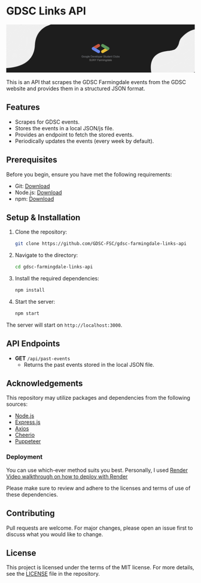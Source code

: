 # GDSC Links API

![This is a test](../.github/assets/img.png)

This is an API that scrapes the GDSC Farmingdale events from the GDSC website and provides them in a structured JSON format.

## Features

- Scrapes for GDSC events.
- Stores the events in a local JSON/js file.
- Provides an endpoint to fetch the stored events.
- Periodically updates the events (every week by default).

## Prerequisites

Before you begin, ensure you have met the following requirements:

- Git: [Download](https://git-scm.com/downloads)
- Node.js: [Download](https://nodejs.org/)
- npm: [Download](https://www.npmjs.com/)

## Setup & Installation

1. Clone the repository:

    ```bash
    git clone https://github.com/GDSC-FSC/gdsc-farmingdale-links-api
    ```

2. Navigate to the directory:

    ```bash
    cd gdsc-farmingdale-links-api
    ```

3. Install the required dependencies:

    ```bash
    npm install
    ```

4. Start the server:

    ```bash
    npm start
    ```

The server will start on `http://localhost:3000`.

## API Endpoints

- **GET** `/api/past-events`
  - Returns the past events stored in the local JSON file.

## Acknowledgements

This repository may utilize packages and dependencies from the following sources:

- [Node.js](https://nodejs.org/)
- [Express.js](https://expressjs.com/)
- [Axios](https://axios-http.com/)
- [Cheerio](https://cheerio.js.org/)
- [Puppeteer](https://pptr.dev/)

### Deployment

You can use which-ever method suits you best. Personally, I used [Render](https://render.com)
[Video walkthrough on how to deploy with Render](https://www.youtube.com/watch?v=iCWZi1YeOes)

Please make sure to review and adhere to the licenses and terms of use of these dependencies.

## Contributing

Pull requests are welcome. For major changes, please open an issue first to discuss what you would like to change.

## License

This project is licensed under the terms of the MIT license. For more details, see the [LICENSE](LICENSE) file in the repository.
